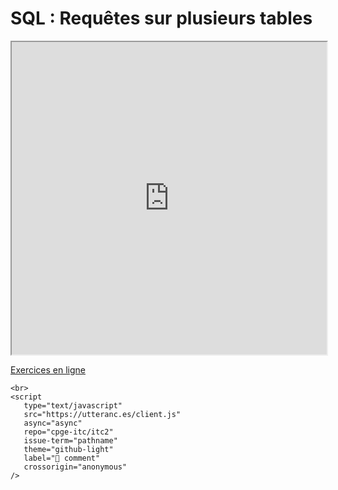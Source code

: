 # SQL : Requêtes sur plusieurs tables

<iframe
    src="https://mozilla.github.io/pdf.js/web/viewer.html?file=https://raw.githubusercontent.com/mp2i-info/mp2i-info.github.io/main/files/A_sql/2_join/sql_join.pdf#zoom=page-fit&pagemode=none"
    height=500 width=100% allowfullscreen></iframe>

[Exercices en ligne](https://cpge-exercices.github.io/sql)

```{raw} html
<br>
<script
   type="text/javascript"
   src="https://utteranc.es/client.js"
   async="async"
   repo="cpge-itc/itc2"
   issue-term="pathname"
   theme="github-light"
   label="💬 comment"
   crossorigin="anonymous"
/>
```
